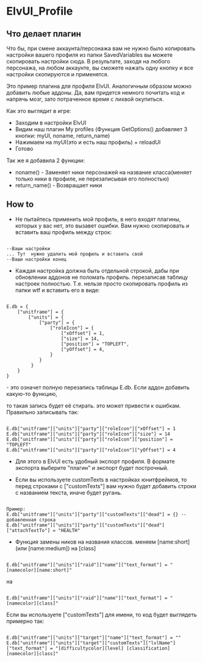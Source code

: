 # ElvUI_Profile

## Что делает плагин

Что бы, при смене аккаунта/персонажа вам не нужно было копировать настройки 
вашего профиля из папки SavedVariables вы можете скопировать настройки сюда. 
В результате, заходя на любого персонажа, на любом аккаунте, вы сможете нажать 
одну кнопку и все настройки скопируются и применятся.

Это пример плагина для профиля ElvUI. Аналогичным образом можно добавить любые 
аддоны. Да, вам придется немного почитать код и напрячь мозг, зато потраченное время
с лихвой окупиться. 

Как это выглядит в игре:
 * Заходим в настройки ElvUI 
 * Видим наш плагин My profiles (Функция GetOptions() добавляет 3 кнопки: myUI, noname, return_name)
 * Нажимаем на myUI(это и есть наш профиль) + reloadUI
 * Готово

Так же я добавила 2 функции: 
 * noname() - Заменяет ники персонажей на название класса(меняет только ники в профиле, не перезаписывая его полностью)
 * return_name() - Возвращает ники

## How to 

 * Не пытайтесь применить мой профиль, в него входят плагины, которых у вас нет,
это вызавет ошибки. Вам нужно скопировать и вставить ваш профиль между строк:
<pre><code>
--Ваши настройки 
... Тут  нужно удалить мой профиль и вставить свой
--Ваши настройки конец
</code></pre>

 * Каждая настройка должна быть отдельной строкой, дабы при обновлении аддонов не 
поломать профиль. перезаписав таблицу настроек полностью. Т.е. нельзя просто
скопировать профиль из папки wtf и вставить его в виде:
<pre><code>
E.db = {
    ["unitframe"] = {
        ["units"] = {
            ["party"] = {
                ["roleIcon"] = {
                    ["xOffset"] = 1,
                    ["size"] = 14,
                    ["position"] = "TOPLEFT",
                    ["yOffset"] = 4,
                }
            }
         }       
    }
}
</code></pre> - это означет полную перезапись таблицы E.db. Если аддон добавить какую-то функцию, 
то такая запись будет её стирать. это может привести к ошибкам. 
Правильно записывать так:
<pre><code>
E.db["unitframe"]["units"]["party"]["roleIcon"]["xOffset"] = 1
E.db["unitframe"]["units"]["party"]["roleIcon"]["size"] = 14
E.db["unitframe"]["units"]["party"]["roleIcon"]["position"] = "TOPLEFT"
E.db["unitframe"]["units"]["party"]["roleIcon"]["yOffset"] = 4
</code></pre>

 * Для этого в ElvUI есть удобный экспорт профиля. В формате экспорта выберите "плагин" 
и экспорт будет построчный.

 * Если вы используете customTexts в настройках юнитфреймов, то перед строками с 
["customTexts"] вам нужно будет добавить строки с названием текста, иначе будет ругань.
<pre><code>
Пример:
E.db["unitframe"]["units"]["party"]["customTexts"]["dead"] = {} -- добавленная строка
E.db["unitframe"]["units"]["party"]["customTexts"]["dead"]["attachTextTo"] = "HEALTH"
</code></pre>

 * Функция замены ников на названия классов. меняем [name:short](или [name:medium]) на [class]
<pre><code>
E.db["unitframe"]["units"]["raid"]["name"]["text_format"] = "[namecolor][name:short]"
</code></pre>
на
<pre><code>
E.db["unitframe"]["units"]["raid"]["name"]["text_format"] = "[namecolor][class]"
</code></pre>
Если вы используете ["customTexts"] для имени, то код будет выглядеть примерно так:
<pre><code>
E.db["unitframe"]["units"]["target"]["name"]["text_format"] = ""
E.db["unitframe"]["units"]["target"]["customTexts"]["lvlName"]["text_format"] = "[difficultycolor][level] [classification] [namecolor][class]"
</code></pre>	
